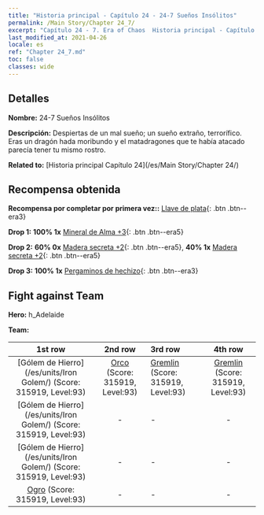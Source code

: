 ```yaml
---
title: "Historia principal - Capítulo 24 - 24-7 Sueños Insólitos"
permalink: /Main Story/Chapter 24_7/
excerpt: "Capítulo 24 - 7. Era of Chaos  Historia principal - Capítulo 24_7. 24-7 Sueños Insólitos"
last_modified_at: 2021-04-26
locale: es
ref: "Chapter 24_7.md"
toc: false
classes: wide
---
```


## Detalles

 **Nombre:** 24-7 Sueños Insólitos

 **Descripción:** Despiertas de un mal sueño; un sueño extraño, terrorífico. Eras un dragón hada moribundo y el matadragones que te había atacado parecía tener tu mismo rostro.

 **Related to:** [Historia principal Capítulo 24](/es/Main Story/Chapter 24/)

## Recompensa obtenida

 **Recompensa por completar por primera vez::** [Llave de plata](/ItemsES/con_693/){: .btn .btn--era3}

 **Drop 1:** **100% 1x** [Mineral de Alma +3](/ItemsES/mat_82/){: .btn .btn--era5}

 **Drop 2:** **60% 0x** [Madera secreta +2](/ItemsES/mat_76/){: .btn .btn--era5}, **40% 1x** [Madera secreta +2](/ItemsES/mat_76/){: .btn .btn--era5}

 **Drop 3:** **100% 1x** [Pergaminos de hechizo](/ItemsES/con_694/){: .btn .btn--era3}


## Fight against Team
 **Hero:** h_Adelaide

 **Team:**


  | 1st row | 2nd row | 3rd row | 4th row |
  |:----:|:----:|:----|:----:|
  | [Gólem de Hierro](/es/units/Iron Golem/) (Score: 315919, Level:93)  | [Orco](/es/units/Orc/) (Score: 315919, Level:93)  | [Gremlin](/es/units/Gremlin/) (Score: 315919, Level:93)  | [Gremlin](/es/units/Gremlin/) (Score: 315919, Level:93)  |
  | [Gólem de Hierro](/es/units/Iron Golem/) (Score: 315919, Level:93)  | - | - | - |
  | [Gólem de Hierro](/es/units/Iron Golem/) (Score: 315919, Level:93)  | - | - | - |
  | [Ogro](/es/units/Ogre/) (Score: 315919, Level:93)  | - | - | - |


